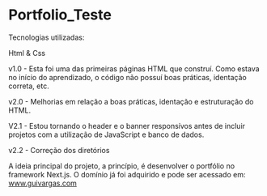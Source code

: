 # Portfolio_Teste


Tecnologias utilizadas:

Html & Css

v1.0 - Esta foi uma das primeiras páginas HTML que construí. Como estava no início do aprendizado, o código não possuí boas práticas, identação correta, etc.

v2.0 - Melhorias em relação a boas práticas, identação e estruturação do HTML.

V2.1 - Estou tornando o header e o banner responsívos antes de incluir projetos com a utilização de JavaScript e banco de dados.

v2.2 - Correção dos diretórios

A ideia principal do projeto, a princípio, é desenvolver o portfólio no framework Next.js. O domínio já foi adquirido e pode ser acessado em: www.guivargas.com
 
